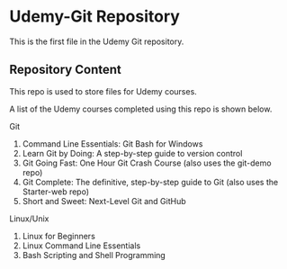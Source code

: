 # Udemy-Git Repository

This is the first file in the Udemy Git repository.

## Repository Content

This repo is used to store files for Udemy courses.

A list of the Udemy courses completed using this repo is shown below.

Git
1.  Command Line Essentials: Git Bash for Windows
2.  Learn Git by Doing: A step-by-step guide to version control
3.  Git Going Fast: One Hour Git Crash Course (also uses the git-demo repo)
4.  Git Complete: The definitive, step-by-step guide to Git (also uses the Starter-web repo)
5.  Short and Sweet: Next-Level Git and GitHub

Linux/Unix
1.  Linux for Beginners 
2.  Linux Command Line Essentials 
3.  Bash Scripting and Shell Programming

